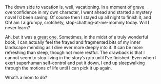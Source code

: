 The down side to vacation is, well, vacationing. In a moment of grave overconfidence in my own character, I went ahead and started a mystery novel I’d been saving. Of course then I stayed up all night to finish it, and Oh! am I a grumpy, crotchety, stop-chatting-at-me-mommy today. Will I never learn?

Ah, but it was [a great one](https://t.umblr.com/redirect?z=http%3A%2F%2Fwww.amazon.com%2Fgp%2Fproduct%2F0312427360%2Fref%3Das_li_qf_sp_asin_il_tl%3Fie%3DUTF8%26tag%3Dsilverpip-20%26linkCode%3Das2%26camp%3D1789%26creative%3D9325%26creativeASIN%3D0312427360&amp;t=YjUwYmUxYmI5ZmJmNWI0ZWNlNWI4ZWJlMjBlYWYxMWUyZjEwNGYyMixldGlJdms4Mg%3D%3D&amp;b=t%3A-FRRJFFsFlqSwS3J4sl53A&amp;p=https%3A%2F%2Fsilverpip-blog.tumblr.com%2Fpost%2F48857081019%2F47244589&amp;m=1&amp;ts=1598221401). Sometimes, in the midst of a truly wonderful book, I can actually feel the frayed and fragmented bits of my inner landscape mending as I dive ever more deeply into it. It can be more refreshing than sleep, though not more restful. The drawback is that I cannot seem to stop living in the story’s grip until I’ve finished. Even when I exert superhuman self-control and put it down, I end up sleepwalking through the motions of life until I can pick it up again.

What’s a mom to do?
